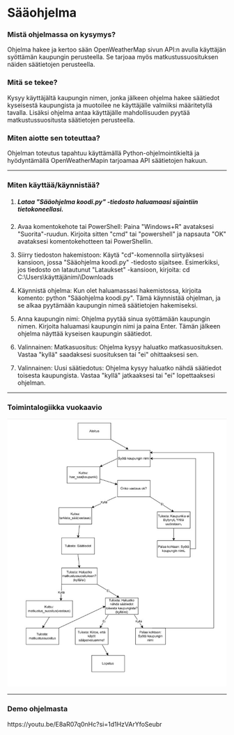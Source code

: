 # Sääohjelma


<h3>Mistä ohjelmassa on kysymys? </h3>

Ohjelma hakee ja kertoo sään OpenWeatherMap sivun API:n avulla
käyttäjän syöttämän kaupungin perusteella. Se tarjoaa myös matkustussuosituksen näiden säätietojen perusteella.

<h3>Mitä se tekee? </h3>

Kysyy käyttäjältä kaupungin nimen, jonka jälkeen ohjelma hakee säätiedot kyseisestä kaupungista ja muotoilee ne käyttäjälle valmiiksi määritetyllä tavalla. Lisäksi ohjelma antaa käyttäjälle mahdollisuuden pyytää matkustussuositusta säätietojen perusteella. 

<h3>Miten aiotte sen toteuttaa? </h3>

Ohjelman toteutus tapahtuu käyttämällä Python-ohjelmointikieltä ja hyödyntämällä OpenWeatherMapin tarjoamaa API
säätietojen hakuun.

----------------------------------------------------------------------------------------------------

<h3>Miten käyttää/käynnistää? </h3>

1. <h5>Lataa "Sääohjelma koodi.py" -tiedosto haluamaasi sijaintiin tietokoneellasi. </h5>

2. Avaa komentokehote tai PowerShell:
Paina "Windows+R" avataksesi "Suorita"-ruudun. Kirjoita sitten "cmd" tai "powershell" ja napsauta "OK" avataksesi komentokehotteen tai PowerShellin.

3. Siirry tiedoston hakemistoon:
Käytä "cd"-komennolla siirtyäksesi kansioon, jossa "Sääohjelma koodi.py" -tiedosto sijaitsee. Esimerkiksi, jos tiedosto on latautunut "Lataukset" -kansioon, kirjoita: cd C:\Users\käyttäjänimi\Downloads

4. Käynnistä ohjelma:
Kun olet haluamassasi hakemistossa, kirjoita komento: python "Sääohjelma koodi.py". Tämä käynnistää ohjelman, ja se alkaa pyytämään kaupungin nimeä säätietojen hakemiseksi.

5. Anna kaupungin nimi:
Ohjelma pyytää sinua syöttämään kaupungin nimen. Kirjoita haluamasi kaupungin nimi ja paina Enter. Tämän jälkeen ohjelma näyttää kyseisen kaupungin säätiedot.

6. Valinnainen: Matkasuositus:
Ohjelma kysyy haluatko matkasuosituksen. Vastaa "kyllä" saadaksesi suosituksen tai "ei" ohittaaksesi sen.

7. Valinnainen: Uusi säätiedotus:
Ohjelma kysyy haluatko nähdä säätiedot toisesta kaupungista. Vastaa "kyllä" jatkaaksesi tai "ei" lopettaaksesi ohjelman.

----------------------------------------------------------------------------------------------------

<h3>Toimintalogiikka vuokaavio </h3>

![What is this](Kaavio.jpg)

----------------------------------------------------------------------------------------------------

<h3>Demo ohjelmasta </h3>

<link>https://youtu.be/E8aR07q0nHc?si=1d1HzVArYfoSeubr</link>
